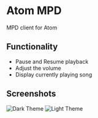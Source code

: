# Atom MPD

MPD client for Atom

## Functionality

 - Pause and Resume playback
 - Adjust the volume
 - Display currently playing song

## Screenshots

![Dark Theme](https://cloud.githubusercontent.com/assets/7157049/5593374/61464aee-9201-11e4-8519-e3b1e1173d79.png)
![Light Theme](https://cloud.githubusercontent.com/assets/7157049/5593373/614620fa-9201-11e4-88fa-539a4f66f54e.png)
